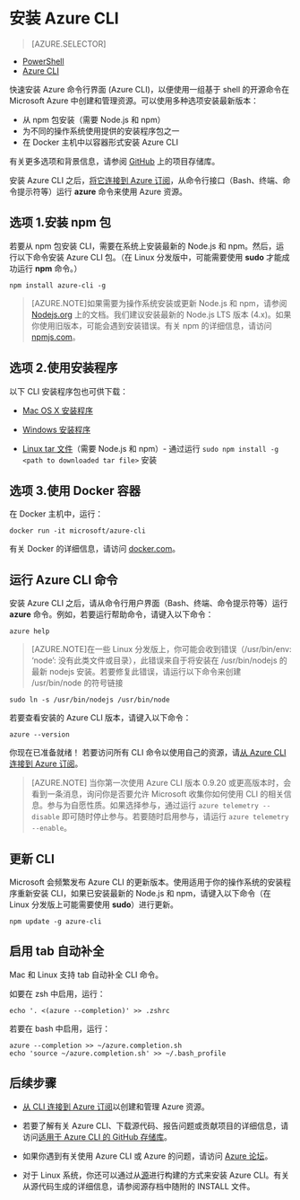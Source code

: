 <properties
	pageTitle="安装 Azure 命令行界面 | Azure"
	description="安装适用于 Mac、Linux 和 Windows 的 Azure 命令行接口 (CLI) 即可使用 Azure 服务"
	editor=""
	manager="timlt"
	documentationCenter=""
	authors="dlepow"
	services="virtual-machines-linux,virtual-network,storage,azure-resource-manager"
	tags="azure-resource-manager,azure-service-management"/>

<tags
	ms.service="multiple"
	ms.workload="multiple"
	ms.tgt_pltfrm="command-line-interface"
	ms.devlang="na"
	ms.topic="article"
	ms.date="08/17/2016"
	wacn.date="10/10/2016"
	ms.author="danlep"/>
    
# 安装 Azure CLI

> [AZURE.SELECTOR]
- [PowerShell](/documentation/articles/powershell-install-configure/)
- [Azure CLI](/documentation/articles/xplat-cli-install/)

快速安装 Azure 命令行界面 (Azure CLI)，以便使用一组基于 shell 的开源命令在 Microsoft Azure 中创建和管理资源。可以使用多种选项安装最新版本：

* 从 npm 包安装（需要 Node.js 和 npm）
* 为不同的操作系统使用提供的安装程序包之一
* 在 Docker 主机中以容器形式安装 Azure CLI
    
有关更多选项和背景信息，请参阅 [GitHub](https://github.com/azure/azure-xplat-cli) 上的项目存储库。

安装 Azure CLI 之后，[将它连接到 Azure 订阅](/documentation/articles/xplat-cli-connect/)，从命令行接口（Bash、终端、命令提示符等）运行 **azure** 命令来使用 Azure 资源。



## 选项 1.安装 npm 包

若要从 npm 包安装 CLI，需要在系统上安装最新的 Node.js 和 npm。然后，运行以下命令安装 Azure CLI 包。（在 Linux 分发版中，可能需要使用 **sudo** 才能成功运行 __npm__ 命令。）

	npm install azure-cli -g

> [AZURE.NOTE]如果需要为操作系统安装或更新 Node.js 和 npm，请参阅 [Nodejs.org](https://nodejs.org/en/download/package-manager/) 上的文档。我们建议安装最新的 Node.js LTS 版本 (4.x)。如果你使用旧版本，可能会遇到安装错误。有关 npm 的详细信息，请访问 [npmjs.com](https://www.npmjs.com/)。

## 选项 2.使用安装程序

以下 CLI 安装程序包也可供下载：


* [Mac OS X 安装程序][mac-installer]

* [Windows 安装程序][windows-installer]

* [Linux tar 文件][linux-installer]（需要 Node.js 和 npm）- 通过运行 `sudo npm install -g <path to downloaded tar file>` 安装


## 选项 3.使用 Docker 容器

在 Docker 主机中，运行：

    docker run -it microsoft/azure-cli

有关 Docker 的详细信息，请访问 [docker.com](https://docs.docker.com/engine/understanding-docker/)。

## 运行 Azure CLI 命令
安装 Azure CLI 之后，请从命令行用户界面（Bash、终端、命令提示符等）运行 **azure** 命令。例如，若要运行帮助命令，请键入以下命令：

    azure help

> [AZURE.NOTE]在一些 Linux 分发版上，你可能会收到错误（/usr/bin/env: ‘node’: 没有此类文件或目录），此错误来自于将安装在 /usr/bin/nodejs 的最新 nodejs 安装。若要修复此错误，请运行以下命令来创建 /usr/bin/node 的符号链接

    sudo ln -s /usr/bin/nodejs /usr/bin/node

若要查看安装的 Azure CLI 版本，请键入以下命令：

    azure --version

你现在已准备就绪！ 若要访问所有 CLI 命令以使用自己的资源，请[从 Azure CLI 连接到 Azure 订阅](/documentation/articles/xplat-cli-connect/)。

>[AZURE.NOTE] 当你第一次使用 Azure CLI 版本 0.9.20 或更高版本时，会看到一条消息，询问你是否要允许 Microsoft 收集你如何使用 CLI 的相关信息。参与为自愿性质。如果选择参与，通过运行 `azure telemetry --disable` 即可随时停止参与。若要随时启用参与，请运行 `azure telemetry --enable`。


## 更新 CLI

Microsoft 会频繁发布 Azure CLI 的更新版本。使用适用于你的操作系统的安装程序重新安装 CLI，如果已安装最新的 Node.js 和 npm，请键入以下命令（在 Linux 分发版上可能需要使用 **sudo**）进行更新。

    npm update -g azure-cli

## 启用 tab 自动补全

Mac 和 Linux 支持 tab 自动补全 CLI 命令。

如要在 zsh 中启用，运行：


	echo '. <(azure --completion)' >> .zshrc


若要在 bash 中启用，运行：


	azure --completion >> ~/azure.completion.sh
	echo 'source ~/azure.completion.sh' >> ~/.bash_profile



## 后续步骤 

* [从 CLI 连接到 Azure 订阅](/documentation/articles/xplat-cli-connect/)以创建和管理 Azure 资源。

* 若要了解有关 Azure CLI、下载源代码、报告问题或贡献项目的详细信息，请访问[适用于 Azure CLI 的 GitHub 存储库](https://github.com/azure/azure-xplat-cli)。

* 如果你遇到有关使用 Azure CLI 或 Azure 的问题，请访问 [Azure 论坛](http://social.msdn.microsoft.com/Forums/windowsazure/home)。

* 对于 Linux 系统，你还可以通过从[源](http://aka.ms/linux-azure-cli)进行构建的方式来安装 Azure CLI。有关从源代码生成的详细信息，请参阅源存档中随附的 INSTALL 文件。

[mac-installer]: http://aka.ms/mac-azure-cli
[windows-installer]: https://www.microsoft.com/web/handlers/webpi.ashx?command=getinstallerredirect&appid=windowsazurexplatcli&mode=new
[linux-installer]: http://aka.ms/linux-azure-cli
[cliasm]: /documentation/articles/virtual-machines-command-line-tools/
[cliarm]: /documentation/articles/azure-cli-arm-commands/

<!---HONumber=Mooncake_0926_2016-->